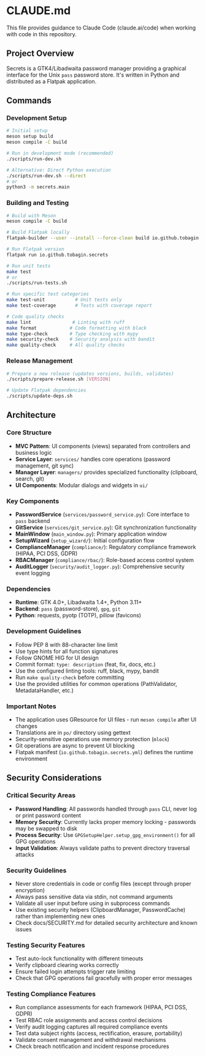# CLAUDE.md

This file provides guidance to Claude Code (claude.ai/code) when working with code in this repository.

## Project Overview

Secrets is a GTK4/Libadwaita password manager providing a graphical interface for the Unix `pass` password store. It's written in Python and distributed as a Flatpak application.

## Commands

### Development Setup
```bash
# Initial setup
meson setup build
meson compile -C build

# Run in development mode (recommended)
./scripts/run-dev.sh

# Alternative: Direct Python execution
./scripts/run-dev.sh --direct
# or
python3 -m secrets.main
```

### Building and Testing
```bash
# Build with Meson
meson compile -C build

# Build Flatpak locally
flatpak-builder --user --install --force-clean build io.github.tobagin.secrets.yml

# Run Flatpak version
flatpak run io.github.tobagin.secrets

# Run unit tests
make test
# or
./scripts/run-tests.sh

# Run specific test categories
make test-unit           # Unit tests only
make test-coverage       # Tests with coverage report

# Code quality checks
make lint               # Linting with ruff
make format            # Code formatting with black
make type-check        # Type checking with mypy
make security-check    # Security analysis with bandit
make quality-check     # All quality checks
```

### Release Management
```bash
# Prepare a new release (updates versions, builds, validates)
./scripts/prepare-release.sh [VERSION]

# Update Flatpak dependencies
./scripts/update-deps.sh
```

## Architecture

### Core Structure
- **MVC Pattern**: UI components (views) separated from controllers and business logic
- **Service Layer**: `services/` handles core operations (password management, git sync)
- **Manager Layer**: `managers/` provides specialized functionality (clipboard, search, git)
- **UI Components**: Modular dialogs and widgets in `ui/`

### Key Components
- **PasswordService** (`services/password_service.py`): Core interface to `pass` backend
- **GitService** (`services/git_service.py`): Git synchronization functionality
- **MainWindow** (`main_window.py`): Primary application window
- **SetupWizard** (`setup_wizard/`): Initial configuration flow
- **ComplianceManager** (`compliance/`): Regulatory compliance framework (HIPAA, PCI DSS, GDPR)
- **RBACManager** (`compliance/rbac/`): Role-based access control system
- **AuditLogger** (`security/audit_logger.py`): Comprehensive security event logging

### Dependencies
- **Runtime**: GTK 4.0+, Libadwaita 1.4+, Python 3.11+
- **Backend**: `pass` (password-store), `gpg`, `git`
- **Python**: requests, pyotp (TOTP), pillow (favicons)

### Development Guidelines
- Follow PEP 8 with 88-character line limit
- Use type hints for all function signatures
- Follow GNOME HIG for UI design
- Commit format: `type: description` (feat, fix, docs, etc.)
- Use the configured linting tools: ruff, black, mypy, bandit
- Run `make quality-check` before committing
- Use the provided utilities for common operations (PathValidator, MetadataHandler, etc.)

### Important Notes
- The application uses GResource for UI files - run `meson compile` after UI changes
- Translations are in `po/` directory using gettext
- Security-sensitive operations use memory protection (`mlock`)
- Git operations are async to prevent UI blocking
- Flatpak manifest (`io.github.tobagin.secrets.yml`) defines the runtime environment

## Security Considerations

### Critical Security Areas
- **Password Handling**: All passwords handled through `pass` CLI, never log or print password content
- **Memory Security**: Currently lacks proper memory locking - passwords may be swapped to disk
- **Process Security**: Use `GPGSetupHelper.setup_gpg_environment()` for all GPG operations
- **Input Validation**: Always validate paths to prevent directory traversal attacks

### Security Guidelines
- Never store credentials in code or config files (except through proper encryption)
- Always pass sensitive data via stdin, not command arguments
- Validate all user input before using in subprocess commands
- Use existing security helpers (ClipboardManager, PasswordCache) rather than implementing new ones
- Check docs/SECURITY.md for detailed security architecture and known issues

### Testing Security Features
- Test auto-lock functionality with different timeouts
- Verify clipboard clearing works correctly
- Ensure failed login attempts trigger rate limiting
- Check that GPG operations fail gracefully with proper error messages

### Testing Compliance Features
- Run compliance assessments for each framework (HIPAA, PCI DSS, GDPR)
- Test RBAC role assignments and access control decisions
- Verify audit logging captures all required compliance events
- Test data subject rights (access, rectification, erasure, portability)
- Validate consent management and withdrawal mechanisms
- Check breach notification and incident response procedures